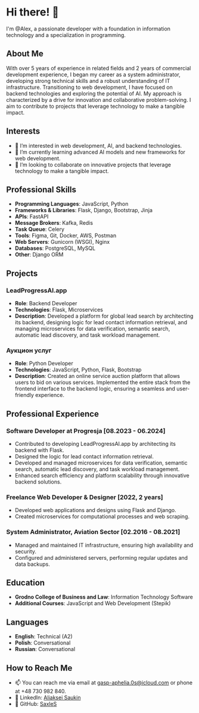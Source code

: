 # Hi there! 👋

I'm @Alex, a passionate developer with a foundation in information technology and a specialization in programming.

## About Me
With over 5 years of experience in related fields and 2 years of commercial development experience, I began my career as a system administrator, developing strong technical skills and a robust understanding of IT infrastructure. Transitioning to web development, I have focused on backend technologies and exploring the potential of AI. My approach is characterized by a drive for innovation and collaborative problem-solving. I aim to contribute to projects that leverage technology to make a tangible impact.

## Interests
- 👀 I’m interested in web development, AI, and backend technologies.
- 🌱 I’m currently learning advanced AI models and new frameworks for web development.
- 💞️ I’m looking to collaborate on innovative projects that leverage technology to make a tangible impact.

## Professional Skills
- **Programming Languages**: JavaScript, Python
- **Frameworks & Libraries**: Flask, Django, Bootstrap, Jinja
- **APIs**: FastAPI
- **Message Brokers**: Kafka, Redis
- **Task Queue**: Celery
- **Tools**: Figma, Git, Docker, AWS, Postman
- **Web Servers**: Gunicorn (WSGI), Nginx
- **Databases**: PostgreSQL, MySQL
- **Other**: Django ORM

## Projects
### LeadProgressAI.app
- **Role**: Backend Developer
- **Technologies**: Flask, Microservices
- **Description**: Developed a platform for global lead search by architecting its backend, designing logic for lead contact information retrieval, and managing microservices for data verification, semantic search, automatic lead discovery, and task workload management.

### Аукцион услуг
- **Role**: Python Developer
- **Technologies**: JavaScript, Python, Flask, Bootstrap
- **Description**: Created an online service auction platform that allows users to bid on various services. Implemented the entire stack from the frontend interface to the backend logic, ensuring a seamless and user-friendly experience.

## Professional Experience
### Software Developer at Progresja [08.2023 - 06.2024]
- Contributed to developing LeadProgressAI.app by architecting its backend with Flask.
- Designed the logic for lead contact information retrieval.
- Developed and managed microservices for data verification, semantic search, automatic lead discovery, and task workload management.
- Enhanced search efficiency and platform scalability through innovative backend solutions.

### Freelance Web Developer & Designer [2022, 2 years]
- Developed web applications and designs using Flask and Django.
- Created microservices for computational processes and web scraping.

### System Administrator, Aviation Sector [02.2016 - 08.2021]
- Managed and maintained IT infrastructure, ensuring high availability and security.
- Configured and administered servers, performing regular updates and data backups.

## Education
- **Grodno College of Business and Law**: Information Technology Software
- **Additional Courses**: JavaScript and Web Development (Stepik)

## Languages
- **English**: Technical (A2)
- **Polish**: Conversational
- **Russian**: Conversational

## How to Reach Me
- 📫 You can reach me via email at gasp-aphelia.0s@icloud.com or phone at +48 730 982 840.
- 💼 LinkedIn: [Aliaksei Saukin](http://www.linkedin.com/in/axles)
- 🔧 GitHub: [SaxleS](https://github.com/SaxleS)

<!---
Alex-Ynice/Alex-Ynice is a ✨ special ✨ repository because its `README.md` (this file) appears on your GitHub profile.
You can click the Preview link to take a look at your changes.
--->
